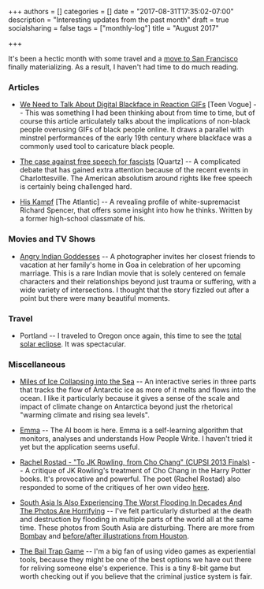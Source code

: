 +++
authors = []
categories = []
date = "2017-08-31T17:35:02-07:00"
description = "Interesting updates from the past month"
draft = true
socialsharing = false
tags = ["monthly-log"]
title = "August 2017"

+++

It's been a hectic month with some travel and a [move to San Francisco](/blog/moving-to-san-francisco) finally
materializing. As a result, I haven't had time to do much reading.

### Articles

- [We Need to Talk About Digital Blackface in Reaction GIFs](http://www.teenvogue.com/story/digital-blackface-reaction-gifs) [Teen Vogue] -- This was something I had been
thinking about from time to time, but of course this article articulately talks about
the implications of non-black people overusing GIFs of black people online. It draws a
parallel with minstrel performances of the early 19th century where blackface was a
commonly used tool to caricature black people.

- [The case against free speech for fascists](https://qz.com/1053957/charlottesville-neo-nazis-and-the-case-against-free-speech-for-fascists/) [Quartz] -- A
complicated debate that has gained extra attention because of the recent events in
Charlottesville. The American absolutism around rights like free speech is certainly
being challenged hard.

- [His Kampf](https://www.theatlantic.com/magazine/archive/2017/06/his-kampf/524505/) [The Atlantic] -- A revealing profile of white-supremacist Richard Spencer, that offers some
insight into how he thinks. Written by a former high-school classmate of his.

### Movies and TV Shows

- [Angry Indian Goddesses](http://www.imdb.com/title/tt3368222/) -- A photographer invites her closest friends to vacation at her family's home in Goa in celebration of her upcoming marriage. This is a rare Indian movie that is solely centered on female characters and their
relationships beyond just trauma or suffering, with a wide variety of intersections. I thought that the story fizzled out after a point but there were many beautiful moments.

### Travel

- Portland -- I traveled to Oregon once again, this time to see the [total solar eclipse](/experiences/first-total-solar-eclipse). It was spectacular.

### Miscellaneous

- [Miles of Ice Collapsing into the Sea](https://www.nytimes.com/interactive/2017/05/18/climate/antarctica-ice-melt-climate-change.html) -- An interactive series in three parts that tracks the flow of Antarctic ice as more of it melts and flows into the ocean. I
like it particularly because it gives a sense of the scale and impact of climate change
on Antarctica beyond just the rhetorical "warming climate and rising sea levels".

- [Emma](http://emmaidentity.com/) -- The AI boom is here. Emma is a self-learning algorithm that monitors, analyses and understands How People Write. I haven't tried it yet but the application seems useful.

- [Rachel Rostad - "To JK Rowling, from Cho Chang" (CUPSI 2013 Finals)](https://www.youtube.com/watch?v=iFPWwx96Kew) -- A critique of JK Rowling's treatment of Cho Chang
in the Harry Potter books. It's provocative and powerful. The poet (Rachel Rostad) also responded to some of the critiques of her own video [here](https://www.youtube.com/watch?v=04qQ1eNGJwM).

- [South Asia Is Also Experiencing The Worst Flooding In Decades And The Photos Are Horrifying](https://www.buzzfeed.com/anupkaphle/south-asia-is-also-experiencing-the-worst-flooding-in?utm_term=.qkk4aldkE#.rd2qDrMB6) -- I've felt particularly disturbed at the death and destruction by flooding in multiple parts of the world all at the same time. These photos from South Asia are disturbing. There are more from [Bombay](https://www.buzzfeed.com/regajha/this-is-what-mumbai-looks-like-right-now?utm_term=.vc4jEAg5G#.jk8rmvpw1) and [before/after illustrations from Houston](https://www.washingtonpost.com/graphics/2017/national/harvey-photos-before-after/?utm_term=.4d43361580f0).

- [The Bail Trap Game](http://www.bravenewfilms.org/bailgame) -- I'm a big fan of using
video games as experiential tools, because they might be one of the best options we have
out there for reliving someone else's experience. This is a tiny 8-bit game but worth
checking out if you believe that the criminal justice system is fair.
